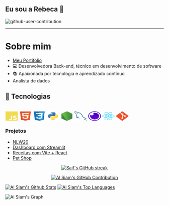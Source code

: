 ## Eu sou a Rebeca 👋
![github-user-contribution](https://github.com/user-attachments/assets/6411a21a-8677-40e9-b9e8-4994c7592538)

---

# Sobre mim
- [Meu Portifolio](https://github.com/rebecalazarini/Portifolio)
- 💻 Desenvolvedora Back-end, técnico em desenvolvimento de software
- 📚 Apaixonada por tecnologia e aprendizado contínuo
- Analista de dados

## 🚀 Tecnologias
<div style="display: inline_block"><br>
  <img align="center" alt="Rebeca-Js" height="30" width="40" src="https://raw.githubusercontent.com/devicons/devicon/master/icons/javascript/javascript-plain.svg">
  <img align="center" alt="Rebeca-HTML" height="30" width="40" src="https://raw.githubusercontent.com/devicons/devicon/master/icons/html5/html5-original.svg">
  <img align="center" alt="Rebeca-CSS" height="30" width="40" src="https://raw.githubusercontent.com/devicons/devicon/master/icons/css3/css3-original.svg">
  <img align="center" alt="Rebeca-Python" height="30" width="40" src="https://raw.githubusercontent.com/devicons/devicon/master/icons/python/python-original.svg">
 <img align="center" alt="Rebeca-nodejs" height="30" width="40" src="https://raw.githubusercontent.com/devicons/devicon/master/icons/nodejs/nodejs-original.svg">
 <img align="center" alt="Rebeca-mysql" height="30" width="40" src="https://raw.githubusercontent.com/devicons/devicon/master/icons/mysql/mysql-original.svg">
 <img align="center" alt="Rebeca-insomnia" height="30" width="40" src="https://raw.githubusercontent.com/devicons/devicon/master/icons/insomnia/insomnia-original.svg">
 <img align="center" alt="Rebeca-react" height="30" width="40" src="https://raw.githubusercontent.com/devicons/devicon/master/icons/react/react-original.svg">
 <img align="center" alt="Rebeca-git" height="30" width="40" src="https://raw.githubusercontent.com/devicons/devicon/master/icons/git/git-original.svg">
</div>

### Projetos
- [NLW20](https://github.com/rebecalazarini/NLW20)
- [Dashboard com Streamlit](https://github.com/rebecalazarini/Dashboard-com-Streamlit-2025)
- [Receitas com Vite + React](https://github.com/rebecalazarini/receitas-vite-react)
- [Pet Shop](https://github.com/rebecalazarini/tcc)

<p align="center">
  <a href="https://github.com/rebecalazarini">
    <img src="https://github-readme-streak-stats.herokuapp.com/?user=rebecalazarini&theme=radical&border=7F3FBF&background=0D1117" alt="Saif's GitHub streak"/>
  </a>
</p>

<p align="center">
  <a href="https://github.com/rebecalazarini">
    <img src="https://github-profile-summary-cards.vercel.app/api/cards/profile-details?username=rebecalazarini&theme=radical" alt="Al Siam's GitHub Contribution"/>
  </a>
</p>

<a> 
    <a href="https://github.com/rebecalazarini"><img alt="Al Siam's Github Stats" src="https://denvercoder1-github-readme-stats.vercel.app/api?username=rebecalazarini&show_icons=true&count_private=true&theme=react&border_color=7F3FBF&bg_color=0D1117&title_color=F85D7F&icon_color=F8D866" height="192px" width="49.5%"/></a>
  <a href="https://github.com/rebecalazarini"><img alt="Al Siam's Top Languages" src="https://denvercoder1-github-readme-stats.vercel.app/api/top-langs/?username=rebecalazarini&langs_count=8&layout=compact&theme=react&border_color=7F3FBF&bg_color=0D1117&title_color=F85D7F&icon_color=F8D866" height="192px" width="49.5%"/></a>
  <br/>
</a>


![Al Siam's Graph](https://github-readme-activity-graph.vercel.app/graph?username=rebecalazarini&custom_title=Al%20Siam's%20GitHub%20Activity%20Graph&bg_color=0D1117&color=7F3FBF&line=7F3FBF&point=7F3FBF&area_color=FFFFFF&title_color=FFFFFF&area=true)
